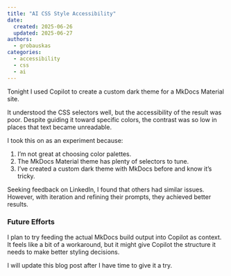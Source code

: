 ```yaml
---
title: "AI CSS Style Accessibility"
date: 
  created: 2025-06-26
  updated: 2025-06-27
authors: 
  - grobauskas
categories:
  - accessibility
  - css
  - ai
---
```


Tonight I used Copilot to create a custom dark theme for a MkDocs Material site.

It understood the CSS selectors well, but the accessibility of the result was poor. Despite guiding it toward specific colors, the contrast was so low in places that text became unreadable.

<!-- more -->

I took this on as an experiment because:

1. I’m not great at choosing color palettes.
2. The MkDocs Material theme has plenty of selectors to tune.
3. I’ve created a custom dark theme with MkDocs before and know it’s tricky.

Seeking feedback on LinkedIn, I found that others had similar issues. However, with iteration and refining their prompts, they achieved better results.

### Future Efforts
I plan to try feeding the actual MkDocs build output into Copilot as context. It feels like a bit of a workaround, but it might give Copilot the structure it needs to make better styling decisions.

I will update this blog post after I have time to give it a try.